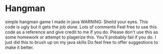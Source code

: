 # Hangman
simple hangman game I made in java
WARNING: Sheild your eyes.
This code is ugly but it gets the job done.
Lots of comments
Feel free to use this code as a reference and give credit to me if you do.
Please don't use this as some homework or attempt to plagerize this. You'll probably fail if you do.
I just did this to brush up on my java skills
Do feel free to offer suggestions to make it better.
